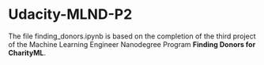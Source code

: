 
# Udacity-MLND-P2
The file finding_donors.ipynb is based on the completion of the third project of the Machine Learning Engineer Nanodegree Program **Finding Donors for CharityML**.

